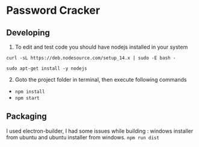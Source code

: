 # Password Cracker



## Developing

1. To edit and test code you should have nodejs installed in your system
```
curl -sL https://deb.nodesource.com/setup_14.x | sudo -E bash -  

sudo apt-get install -y nodejs
```
2. Goto the project folder in terminal, then execute following commands
 * ```npm install```
 * ```npm start```


## Packaging

I used electron-builder, I had some issues while building : windows installer from ubuntu and ubuntu installer from windows.
```npm run dist```


		



  
